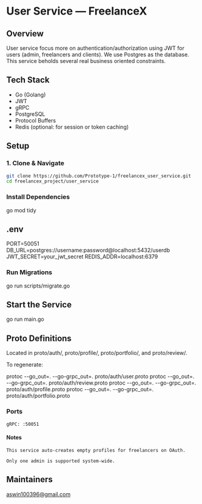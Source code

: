 # User Service — FreelanceX

## Overview
User service focus more on authentication/authorization using JWT for users (admin, freelancers and clients). We use Postgres as the database. This service beholds several real business oriented constraints.

## Tech Stack
- Go (Golang)
- JWT
- gRPC
- PostgreSQL
- Protocol Buffers
- Redis (optional: for session or token caching)


## Setup

### 1. Clone & Navigate
```bash
git clone https://github.com/Prototype-1/freelancex_user_service.git
cd freelancex_project/user_service
```

### Install Dependencies

go mod tidy

## .env

PORT=50051
DB_URL=postgres://username:password@localhost:5432/userdb
JWT_SECRET=your_jwt_secret
REDIS_ADDR=localhost:6379

### Run Migrations

go run scripts/migrate.go

##  Start the Service

go run main.go

## Proto Definitions

Located in proto/auth/, proto/profile/, proto/portfolio/, and proto/review/.

To regenerate:

protoc --go_out=. --go-grpc_out=. proto/auth/user.proto
protoc --go_out=. --go-grpc_out=. proto/auth/review.proto
protoc --go_out=. --go-grpc_out=. proto/auth/profile.proto
protoc --go_out=. --go-grpc_out=. proto/auth/portfolio.proto

### Ports

    gRPC: :50051

#### Notes

    This service auto-creates empty profiles for freelancers on OAuth.

    Only one admin is supported system-wide.

## Maintainers

aswin100396@gmail.com